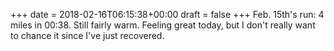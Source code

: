 +++
date = 2018-02-16T06:15:38+00:00
draft = false
+++
Feb. 15th's run: 4 miles in 00:38. Still fairly warm. Feeling great today, but I don't really want to chance it since I've just recovered.